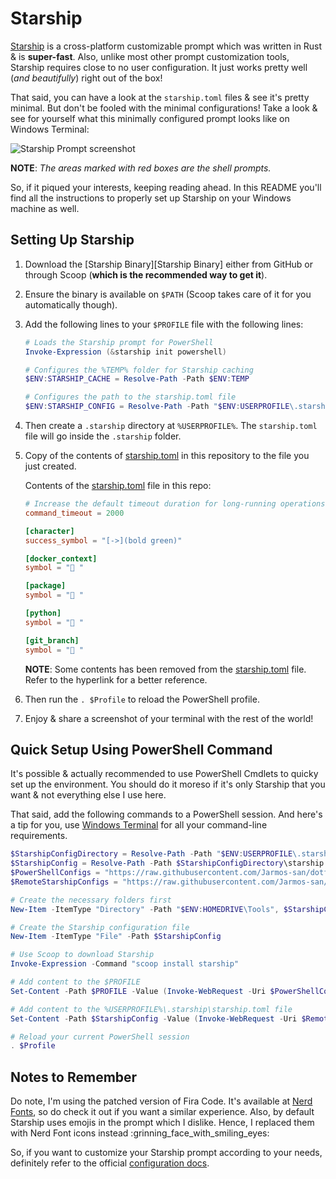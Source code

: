 # Starship

[Starship][Starship] is a cross-platform customizable prompt which was written in Rust & is **super-fast**. Also, unlike most other prompt customization tools, Starship requires close to no user configuration. It just works pretty well (_and beautifully_) right out of the box!

That said, you can have a look at the `starship.toml` files & see it's pretty minimal. But don't be fooled with the minimal configurations! Take a look & see for yourself what this minimally configured prompt looks like on Windows Terminal:

![Starship Prompt screenshot](../../assets/starship_prompt.PNG)

**NOTE**: _The areas marked with red boxes are the shell prompts._

So, if it piqued your interests, keeping reading ahead. In this README you'll find all the instructions to properly set up Starship on your Windows machine as well.

## Setting Up Starship
<!-- TODO: Recommend the automated install script -->
1. Download the [Starship Binary][Starship Binary] either from GitHub or through Scoop (__which is the recommended way to get it__).
2. Ensure the binary is available on `$PATH` (Scoop takes care of it for you automatically though).
3. Add the following lines to your `$PROFILE` file with the following lines:

    ```powershell
    # Loads the Starship prompt for PowerShell
    Invoke-Expression (&starship init powershell)

    # Configures the %TEMP% folder for Starship caching
    $ENV:STARSHIP_CACHE = Resolve-Path -Path $ENV:TEMP

    # Configures the path to the starship.toml file
    $ENV:STARSHIP_CONFIG = Resolve-Path -Path "$ENV:USERPROFILE\.starship\starship.toml
    ```

4. Then create a `.starship` directory at `%USERPROFILE%`. The `starship.toml` file will go inside the `.starship` folder.
5. Copy of the contents of [starship.toml](starship.toml) in this repository to the file you just created.

    Contents of the [starship.toml](starship.toml) file in this repo:

    ```toml
    # Increase the default timeout duration for long-running operations
    command_timeout = 2000

    [character]
    success_symbol = "[->](bold green)"

    [docker_context]
    symbol = " "

    [package]
    symbol = " "

    [python]
    symbol = " "

    [git_branch]
    symbol = " "
    ```

    **NOTE**: Some contents has been removed from the [starship.toml](starship.toml) file. Refer to the hyperlink for a better reference.

6. Then run the `. $Profile` to reload the PowerShell profile.
7. Enjoy & share a screenshot of your terminal with the rest of the world!

## Quick Setup Using PowerShell Command

It's possible & actually recommended to use PowerShell Cmdlets to quicky set up the environment. You should do it moreso if it's only Starship that you want & not everything else I use here.

That said, add the following commands to a PowerShell session. And here's a tip for you, use [Windows Terminal](../windows-terminal) for all your command-line requirements.

```powershell
$StarshipConfigDirectory = Resolve-Path -Path "$ENV:USERPROFILE\.starship"
$StarshipConfig = Resolve-Path -Path $StarshipConfigDirectory\starship.toml
$PowerShellConfigs = "https://raw.githubusercontent.com/Jarmos-san/dotfiles-windows/master/configurations/windows-powershell/Microsoft.PowerShell_profile.ps1"
$RemoteStarshipConfigs = "https://raw.githubusercontent.com/Jarmos-san/dotfiles-windows/master/configurations/starship/starship.toml"

# Create the necessary folders first
New-Item -ItemType "Directory" -Path "$ENV:HOMEDRIVE\Tools", $StarshipConfigDirectory -Force

# Create the Starship configuration file
New-Item -ItemType "File" -Path $StarshipConfig

# Use Scoop to download Starship
Invoke-Expression -Command "scoop install starship"

# Add content to the $PROFILE
Set-Content -Path $PROFILE -Value (Invoke-WebRequest -Uri $PowerShellConfigs).Content

# Add content to the %USERPROFILE%\.starship\starship.toml file
Set-Content -Path $StarshipConfig -Value (Invoke-WebRequest -Uri $RemoteStarshipConfigs).Content

# Reload your current PowerShell session
. $Profile
```

## Notes to Remember

Do note, I'm using the patched version of Fira Code. It's available at [Nerd Fonts][Nerd Fonts], so do check it out if you want a similar experience. Also, by default Starship uses emojis in the prompt which I dislike. Hence, I replaced them with Nerd Font icons instead :grinning_face_with_smiling_eyes:

So, if you want to customize your Starship prompt according to your needs, definitely refer to the official [configuration docs][Starship Configurations].

<!-- Reference Links -->
[Starship]: https://starship.rs/
[Starship Binaries]: https://github.com/starship/starship/releases
[Nerd Fonts]: https://www.nerdfonts.com/
[Starship Configurations]: https://starship.rs/config/
